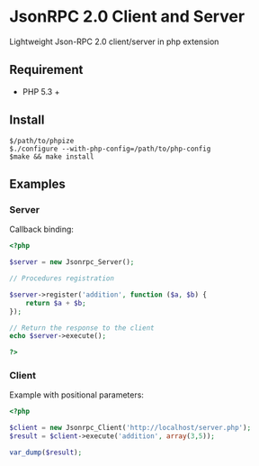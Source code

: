 JsonRPC 2.0 Client and Server
=============================

Lightweight Json-RPC 2.0 client/server in php extension

Requirement
-----------
- PHP 5.3 +

Install
-------
```
$/path/to/phpize
$./configure --with-php-config=/path/to/php-config
$make && make install
```

Examples
--------

### Server
Callback binding:

```php
<?php

$server = new Jsonrpc_Server();

// Procedures registration

$server->register('addition', function ($a, $b) {
    return $a + $b;
});

// Return the response to the client
echo $server->execute();

?>
```

### Client
Example with positional parameters:

```php
<?php

$client = new Jsonrpc_Client('http://localhost/server.php');
$result = $client->execute('addition', array(3,5));

var_dump($result);
```

